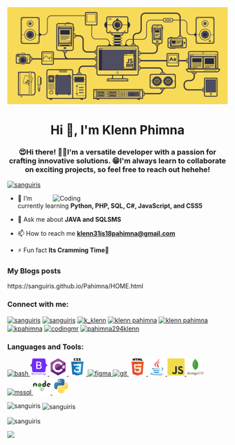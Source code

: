 <img src="https://raw.githubusercontent.com/muhammadnurulahsan/muhammadnurulahsan/main/ahsan.gif" alt="MasterHead"/>
<h1 align="center">Hi 👋, I'm Klenn Phimna</h1>
<h3 align="center">😍Hi there! 👨‍💻I'm a versatile developer with a passion for crafting innovative solutions. 😁I'm always learn to collaborate on exciting projects, so feel free to reach out hehehe!</h3>

<p align="left"> <a href="https://github.com/ryo-ma/github-profile-trophy"><img src="https://github-profile-trophy.vercel.app/?username=sanguiris" alt="sanguiris" /></a> </p>
<img align="right" alt="Coding" width="400" src="https://media.tenor.com/5KOqQQ8bL7oAAAAM/cong-tv-bakit.gif"/>

- 🌱 I’m currently learning **Python, PHP, SQL, C#, JavaScript, and CSS5**

- 💬 Ask me about **JAVA and SQLSMS**

- 📫 How to reach me **klenn31is18pahimna@gmail.com**

- ⚡ Fun fact **Its Cramming Time🤣**

### My Blogs posts
<!-- BLOG-POST-LIST:START -->
<!-- BLOG-POST-LIST:END -->https://sanguiris.github.io/Pahimna/HOME.html

<h3 align="left">Connect with me:</h3>
<p align="left">
<a href="https://codepen.io/sanguiris" target="blank"><img align="center" src="https://raw.githubusercontent.com/rahuldkjain/github-profile-readme-generator/master/src/images/icons/Social/codepen.svg" alt="sanguiris" height="30" width="40" /></a>
<a href="https://dev.to/sanguiris" target="blank"><img align="center" src="https://raw.githubusercontent.com/rahuldkjain/github-profile-readme-generator/master/src/images/icons/Social/devto.svg" alt="sanguiris" height="30" width="40" /></a>
<a href="https://twitter.com/k_klenn" target="blank"><img align="center" src="https://raw.githubusercontent.com/rahuldkjain/github-profile-readme-generator/master/src/images/icons/Social/twitter.svg" alt="k_klenn" height="30" width="40" /></a>
<a href="https://linkedin.com/in/klenn pahimna" target="blank"><img align="center" src="https://raw.githubusercontent.com/rahuldkjain/github-profile-readme-generator/master/src/images/icons/Social/linked-in-alt.svg" alt="klenn pahimna" height="30" width="40" /></a>
<a href="https://stackoverflow.com/users/klenn pahimna" target="blank"><img align="center" src="https://raw.githubusercontent.com/rahuldkjain/github-profile-readme-generator/master/src/images/icons/Social/stack-overflow.svg" alt="klenn pahimna" height="30" width="40" /></a>
<a href="https://instagram.com/kpahimna" target="blank"><img align="center" src="https://raw.githubusercontent.com/rahuldkjain/github-profile-readme-generator/master/src/images/icons/Social/instagram.svg" alt="kpahimna" height="30" width="40" /></a>
<a href="https://www.youtube.com/c/codingmr" target="blank"><img align="center" src="https://raw.githubusercontent.com/rahuldkjain/github-profile-readme-generator/master/src/images/icons/Social/youtube.svg" alt="codingmr" height="30" width="40" /></a>
<a href="https://www.hackerrank.com/pahimna294klenn" target="blank"><img align="center" src="https://raw.githubusercontent.com/rahuldkjain/github-profile-readme-generator/master/src/images/icons/Social/hackerrank.svg" alt="pahimna294klenn" height="30" width="40" /></a>
</p>

<h3 align="left">Languages and Tools:</h3>
<p align="left"> <a href="https://www.gnu.org/software/bash/" target="_blank" rel="noreferrer"> <img src="https://www.vectorlogo.zone/logos/gnu_bash/gnu_bash-icon.svg" alt="bash" width="40" height="40"/> </a> <a href="https://getbootstrap.com" target="_blank" rel="noreferrer"> <img src="https://raw.githubusercontent.com/devicons/devicon/master/icons/bootstrap/bootstrap-plain-wordmark.svg" alt="bootstrap" width="40" height="40"/> </a> <a href="https://www.w3schools.com/cs/" target="_blank" rel="noreferrer"> <img src="https://raw.githubusercontent.com/devicons/devicon/master/icons/csharp/csharp-original.svg" alt="csharp" width="40" height="40"/> </a> <a href="https://www.w3schools.com/css/" target="_blank" rel="noreferrer"> <img src="https://raw.githubusercontent.com/devicons/devicon/master/icons/css3/css3-original-wordmark.svg" alt="css3" width="40" height="40"/> </a> <a href="https://www.figma.com/" target="_blank" rel="noreferrer"> <img src="https://www.vectorlogo.zone/logos/figma/figma-icon.svg" alt="figma" width="40" height="40"/> </a> <a href="https://git-scm.com/" target="_blank" rel="noreferrer"> <img src="https://www.vectorlogo.zone/logos/git-scm/git-scm-icon.svg" alt="git" width="40" height="40"/> </a> <a href="https://www.w3.org/html/" target="_blank" rel="noreferrer"> <img src="https://raw.githubusercontent.com/devicons/devicon/master/icons/html5/html5-original-wordmark.svg" alt="html5" width="40" height="40"/> </a> <a href="https://www.java.com" target="_blank" rel="noreferrer"> <img src="https://raw.githubusercontent.com/devicons/devicon/master/icons/java/java-original.svg" alt="java" width="40" height="40"/> </a> <a href="https://developer.mozilla.org/en-US/docs/Web/JavaScript" target="_blank" rel="noreferrer"> <img src="https://raw.githubusercontent.com/devicons/devicon/master/icons/javascript/javascript-original.svg" alt="javascript" width="40" height="40"/> </a> <a href="https://www.mongodb.com/" target="_blank" rel="noreferrer"> <img src="https://raw.githubusercontent.com/devicons/devicon/master/icons/mongodb/mongodb-original-wordmark.svg" alt="mongodb" width="40" height="40"/> </a> <a href="https://www.microsoft.com/en-us/sql-server" target="_blank" rel="noreferrer"> <img src="https://www.svgrepo.com/show/303229/microsoft-sql-server-logo.svg" alt="mssql" width="40" height="40"/> </a> <a href="https://nodejs.org" target="_blank" rel="noreferrer"> <img src="https://raw.githubusercontent.com/devicons/devicon/master/icons/nodejs/nodejs-original-wordmark.svg" alt="nodejs" width="40" height="40"/> </a> <a href="https://www.python.org" target="_blank" rel="noreferrer"> <img src="https://raw.githubusercontent.com/devicons/devicon/master/icons/python/python-original.svg" alt="python" width="40" height="40"/> </a> </p>

<p><img align="left" src="https://github-readme-stats.vercel.app/api/top-langs?username=sanguiris&show_icons=true&locale=en&layout=compact" alt="sanguiris" /></p>

<p>&nbsp;<img align="center" src="https://github-readme-stats.vercel.app/api?username=sanguiris&show_icons=true&locale=en" alt="sanguiris" /></p>

<p><img align="center" src="https://github-readme-streak-stats.herokuapp.com/?user=sanguiris&" alt="sanguiris" /></p>

![](https://quotes-github-readme.vercel.app/api?type=horizontal&theme=radical)
